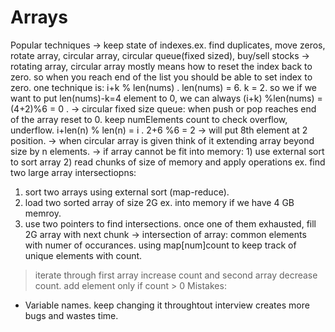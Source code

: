 # Arrays

Popular techniques
-> keep state of indexes.ex. find duplicates, move zeros, rotate array, circular array, circular queue(fixed sized), buy/sell stocks
-> rotating array, circular array mostly means how to reset the index back to zero. so when you reach end of the list you should be able to set index to zero.
  one technique is: i+k % len(nums) . len(nums) = 6. k = 2. so we if we want to put len(nums)-k=4 element to 0, we can always (i+k) %len(nums) = (4+2)%6 = 0 . 
-> circular fixed size queue: when push or pop reaches end of the array reset to 0. keep numElements count to check overflow, underflow. i+len(n) % len(n) = i . 2+6 %6 = 2 -> will put 8th element at 2 position. 
-> when circular array is given think of it extending array beyond size by n elements. 
-> if array cannot be fit into memory: 1) use external sort to sort array 2) read chunks of size of memory and apply operations 
  ex. find two large array intersectiopns:
   1) sort two arrays using external sort (map-reduce).
   2) load two sorted array of size 2G ex. into memory if we have 4 GB memroy.
   3) use two pointers to find intersections. once one of them exhausted, fill 2G array with next chunk
-> intersection of array: common elements with numer of occurances.  using map[num]count to keep track of unique elements with count. 
   > iterate through first array increase count and second array decrease count. add element only if count > 0
Mistakes:
- Variable names. keep changing it throughtout interview creates more bugs and wastes time.
